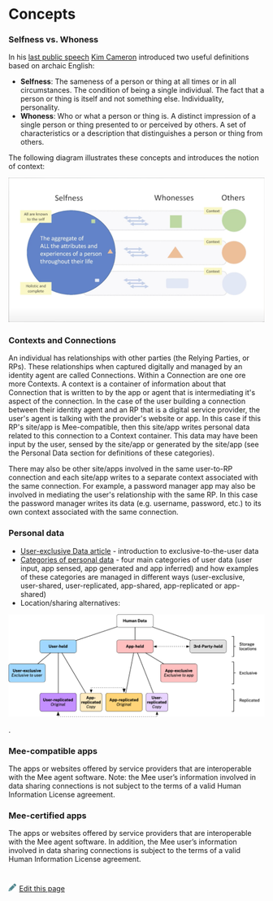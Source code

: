 # Concepts



### Selfness vs. Whoness

In his [last public speech](https://www.youtube.com/watch?v=9DExNTY3QAk) [Kim Cameron](https://en.wikipedia.org/wiki/Kim_Cameron_(computer_scientist)) introduced two useful definitions based on archaic English:

- **Selfness**: The sameness of a person or thing at all times or in all circumstances. The condition of being a single individual. The fact that a person or thing is itself and not something else. Individuality, personality. 
- **Whoness**: Who or what a person or thing is. A distinct impression of a single person or thing presented to or perceived by others. A set of characteristics or a description that distinguishes a person or thing from others. 

The following diagram illustrates these concepts and introduces the notion of context:

 <img src="./images/selfness-and-whoness-larger.png" alt="selfness-and-whoness" style="zoom:50%;" />



### Contexts and Connections

An individual has relationships with other parties (the Relying Parties, or RPs). These relationships when captured digitally and managed by an identity agent are called Connections. Within a Connection are one ore more Contexts. A context is a container of information about that Connection that is written to by the app or agent that is intermediating it's aspect of the connection. In the case of the user building a connection between their identity agent and an RP that is a digital service provider, the user's agent is talking with the provider's website or app. In this case if this RP's site/app is Mee-compatible, then this site/app writes personal data related to this connection to a Context container. This data may have been input by the user, sensed by the site/app or generated by the site/app (see the Personal Data section for definitions of these categories). 

There may also be other site/apps involved in the same user-to-RP connection and each site/app writes to a separate context associated with the same connection. For example, a password manager app may also be involved in mediating the user's relationship with the same RP. In this case the password manager writes its data (e.g. username, password, etc.) to its own context associated with the same connection.

### Personal data

* [User-exclusive Data article](https://medium.com/meefound/exclusive-self-ownership-9917cb6bdd8c) - introduction to exclusive-to-the-user data
* [Categories of personal data](https://docs.google.com/spreadsheets/d/11F-V793seAon7xqFX2HEqeFhHvxttEUMkKSOrbM0ptc/edit#gid=477806070) - four main categories of user data (user input, app sensed, app generated and app inferred) and how examples of these categories are managed in different ways (user-exclusive, user-shared, user-replicated, app-shared, app-replicated or app-shared)
* Location/sharing alternatives: 

![F5_locations_exclusive_and_replicated](./images/F5_locations_exclusive_and_replicated.png)

.

### Mee-compatible apps

The apps or websites offered by service providers that are interoperable with the Mee agent software. Note: the Mee user’s information involved in data sharing connections is not subject to the terms of a valid Human Information License agreement.

### Mee-certified apps

The apps or websites offered by service providers that are interoperable with the Mee agent software. In addition, the Mee user’s information involved in data sharing connections is subject to the terms of a valid Human Information License agreement.


#
[<p><img src="images/edit.svg" style="width: 15px;margin-right: 6px;text-color: #4F868E;" alt="Edit Page" />Edit this page</p>](https://github.com/MeeProject/docs/edit/develop/src/Concepts.md)

